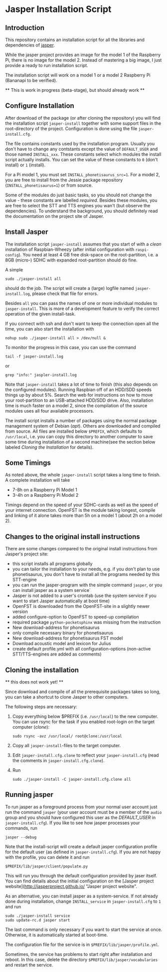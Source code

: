Jasper Installation Script
==========================

Introduction
------------

This repository contains an installation script for all the libraries and
dependencies of [jasper](http://jasperproject.github.io/ "jasper").

While the jasper project provides an image for the model 1 of the
Raspberry Pi, there is no image for the model 2. Instead of mastering a
big image, I just provide a ready to run installation script.

The installation script will work on a model 1 or a model 2 Raspberry Pi
(Bananapi to be verified).

** This is work in progress (beta-stage), but should already work **


Configure Installation
----------------------

After download of the package (or after cloning the repository) you will
find the installation script `jasper-install` together with some
support files in the root-directory of the project. Configuration is
done using the file `jasper-install.cfg`.

The file contains constants used by the installation program. Usually you
don't have to change any contstants except the value of `DEFAULT_USER` and
those named `INSTALL_xxx`. These constants select which modules the install
script actually installs. You can set the value of these constants to `0`
(don't install) or `1` (install).

For a Pi model 1, you must set `INSTALL_phonetisaurus_src=1`. For a
model 2, you are free to install from the Jessie package repository
(`INSTALL_phonetisaurus=1`) or from source.

Some of the modules do just basic tasks, so you should not change the
value - these constants are labelled *required*. Besides these modules, you
are free to select the STT and TTS engines you wan't (but observe the
dependencies). To understand the background, you should definitely read
the documentation on the project site of Jasper.


Install Jasper
--------------

The installation script `jasper-install` assumes that you start of with
a *clean* installation of Raspbian-Wheezy (after initial configuration
with `raspi-config`). You need at least 4 GB free disk-space on the
root-partition, i.e. a 8GB (micro-) SDHC with expanded root-partition
should do fine.

A simple

    sudo ./jasper-install all

should do the job. The script will create a (large) logfile named
`jasper-install.log`, please check that file for errors.

Besides `all` you can pass the names of one or more individual modules to 
`jasper-install`. This is more of a development feature to verify the
correct operation of the given install-task.

If you connect with ssh and don't want to keep the connection open all
the time, you can also start the installation with

    nohup sudo ./jasper-install all > /dev/null &

To monitor the progress in this case, you can use the command

    tail -f jasper-install.log

or

    grep "info:" jaspler-install.log

Note that `jasper-install` takes a lot of time to finish (this also
depends on the configured modules). Running Raspbian off of an HDD/SDD
speeds things up by about 5%. Search the web for instructions on how to move
your root-partition to an USB-attached HDD/SDD drive. Also, installation
time is much faster on a model 2, since the compilation of the source
modules uses all four available processors.

The install script installs a number of packages using the normal package
management system of Debian (*apt*). Others are downloaded and compiled
from source. All files are installed below `$PREFIX`, which defaults to
`/usr/local`, i.e. you can copy this directory to another computer to
save some time during installation of a second machine(see the section
below labeled *Cloning the Installation* for details).


Some Timings
------------

As noted above, the whole `jasper-install` script takes a long time to
finish. A complete installation will take

  - 7-8h on a Raspberry Pi Model 1
  - 3-4h on a Raspberry Pi Model 2

Timings depend on the speed of your SDHC-cards as well as the speed
of your internet connection. OpenFST is the module taking longest,
compile and linking of it alone takes more than 5h on a model 1
(about 2h on a model 2).


Changes to the original install instructions
--------------------------------------------

There are some changes compared to the original install instructions from
Jasper's project site:

  - this script installs all programs globally
  - you can tailor the installation to your needs, e.g. if you don't plan
    to use phonetisaurus, you don't have to install all the programs
    needed by this STT-engine
  - you can run the jasper-program with the simple command `jasper`, or
    you can install jasper as a system service`
  - Jasper is not added to a user's crontab (use the system service if you want
    to start Jasper automatically at boot time)
  - OpenFST is downloaded from the OpenFST-site in a slightly newer version
  - added configure-option to OpenFST to speed-up compilation
  - required package `python-pocketsphinx` was missing from the instruction
  - New download-address for phonetisaurus
  - only compile necessary binary for phonetisaurus
  - New download-address for phonetisaurus FST model
  - Download acoustic model and lexicon for Julius
  - create default profile.yml with all configuration-options
    (non-active STT/TTS-engines are added as comments)


Cloning the installation
------------------------

** this does not work yet! **

Since download and compile of all the prerequisite packages takes
so long, you can take a shortcut to clone Jasper to other computers.

The following steps are necessary:

  1. Copy everything below $PREFIX (i.e. `/usr/local`) to the new
     computer. You can use rsync for the task if you enabled
     root-login on the target computer (*clone*):

         sudo rsync -avz /usr/local/ root@clone:/usr/local

  2. Copy all `jasper-install`-files to the target computer.
  3. Edit `jasper-install.cfg.clone` to reflect your `jasper-install.cfg`
     (read the comments in `jasper-install.cfg.clone`).
  4. Run

         sudo ./jasper-install -C jasper-install.cfg.clone all


Running jasper
--------------

To run jasper as a foreground process from your normal user account
just run the command `jasper` (your user account must be a member of 
the `audio` group and you should have configured this user as the
*DEFAULT_USER* in `jasper-install.cfg`). If you like to see how jasper
processes your commands, run

    jasper --debug

Note that the install-script will create a default jasper configuration 
profile for the default user (as defined in `jasper-install.cfg`).
If you are not happy with the profile, you can delete it and run

    $PREFIX/lib/jasper/client/populate.py

This will run you through the default configuration provided by jaser
itself. You can find details about the initial configuration on the
[Jasper project website](http://jasperproject.github.io/
"Jasper project website".

As an alternative, you can install jasper as a system-service. 
If not already done during installation, change
`INSTALL_service` in `jasper-install.cfg` to `1` and run

    sudo ./jasper-install service
    sudo update-rc.d jasper start

The last command is only necessary if you want to start the service at once.
Otherwise, it is automatically started at boot-time.

The configuration file for the service is in `$PREFIX/lib/jasper/profile.yml`.

Sometimes, the service has problems to start right after installation and
reboot. In this case, delete the directory `$PREFIX/lib/jasper/vocabularies`
and restart the service.
